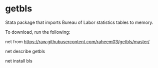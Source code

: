 # getbls

Stata package that imports Bureau of Labor statistics tables to memory.

To download, run the following:

net from https://raw.githubusercontent.com/raheem03/getbls/master/

net describe getbls

net install bls
